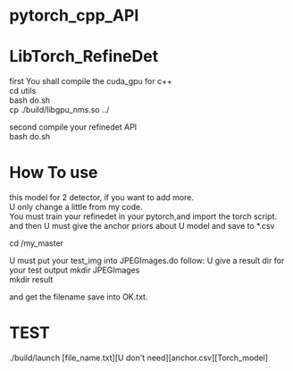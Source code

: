 # pytorch_cpp_API
# LibTorch_RefineDet
first You shall compile the cuda_gpu for c++  
cd utils  
bash do.sh  
cp ./build/libgpu_nms.so ../  

second
compile your refinedet API  
bash do.sh  

# How To use
this model for 2 detector, if you want to add more.  
U only change a little from my code.  
You must train your refinedet in your pytorch,and import the torch script.  
and then U must give the anchor priors about U model and save to *.csv  

cd /my_master

U must put your test_img into JPEGImages.do follow:
U give a result dir for your test output
mkdir JPEGImages  
mkdir result

and get the filename save into OK.txt.  

# TEST
./build/launch [file_name.txt][U don't need][anchor.csv][Torch_model]  
